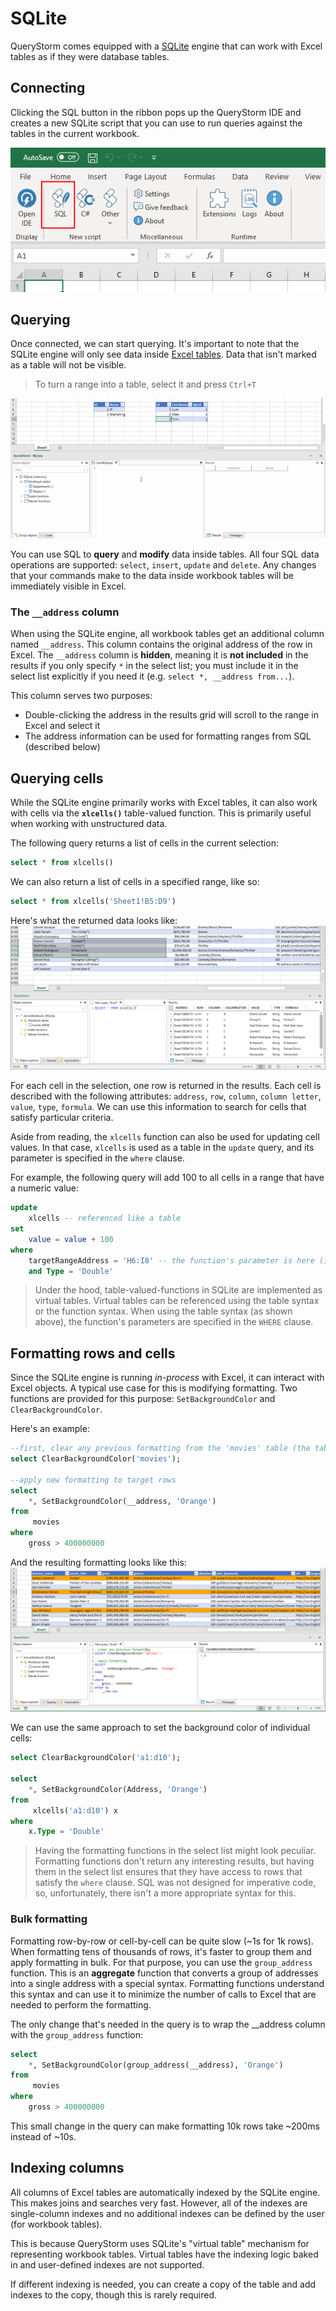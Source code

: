 # SQLite

QueryStorm comes equipped with a [SQLite](https://www.sqlite.org) engine that can work with Excel tables as if they were database tables.

## Connecting

Clicking the SQL button in the ribbon pops up the QueryStorm IDE and creates a new SQLite script that you can use to run queries against the tables in the current workbook.

![Connect to workbook](../Images/connect_sql.png)

## Querying

Once connected, we can start querying. It's important to note that the SQLite engine will only see data inside [Excel tables](http://www.excel-easy.com/data-analysis/tables.html "Excel tables intro"). Data that isn't marked as a table will not be visible.

> To turn a range into a table, select it and press `Ctrl+T`

![Querying with SQLite](../Images/sql_querying.gif)

You can use SQL to **query** and **modify** data inside tables. All four SQL data operations are supported: `select`, `insert`, `update` and `delete`. Any changes that your commands make to the data inside workbook tables will be immediately visible in Excel.

### The `__address` column

When using the SQLite engine, all workbook tables get an additional column named `__address`. This column contains the original address of the row in Excel. The `__address` column is **hidden**, meaning it is **not included** in the results if you only specify `*` in the select list; you must include it in the select list explicitly if you need it (e.g. `select *, __address from...`).

This column serves two purposes:

- Double-clicking the address in the results grid will scroll to the range in Excel and select it
- The address information can be used for formatting ranges from SQL (described below)

## Querying cells

While the SQLite engine primarily works with Excel tables, it can also work with cells via the **`xlcells()`** table-valued function. This is primarily useful when working with unstructured data.

The following query returns a list of cells in the current selection:

```sql
select * from xlcells()
```

We can also return a list of cells in a specified range, like so:

``` sql
select * from xlcells('Sheet1!B5:D9')
```

Here's what the returned data looks like:
![Cells query](../Images/xlcells.png)

For each cell in the selection, one row is returned in the results. Each cell is described with the following attributes: `address`, `row`, `column`, `column letter`, `value`, `type`, `formula`. We can use this information to search for cells that satisfy particular criteria.

Aside from reading, the `xlcells` function can also be used for updating cell values. In that case, `xlcells` is used as a table in the `update` query, and its parameter is specified in the `where` clause.

For example, the following query will add 100 to all cells in a range that have a numeric value:

```sql
update
    xlcells -- referenced like a table
set
    value = value + 100
where
    targetRangeAddress = 'H6:I8' -- the function's parameter is here (it's visible in autocomplete)
    and Type = 'Double'
```

> Under the hood, table-valued-functions in SQLite are implemented as virtual tables. Virtual tables can be referenced using the table syntax or the function syntax. When using the table syntax (as shown above), the function's parameters are specified in the `WHERE` clause.

## Formatting rows and cells

Since the SQLite engine is running *in-process* with Excel, it can interact with Excel objects. A typical use case for this is modifying formatting. Two functions are provided for this purpose: `SetBackgroundColor` and `ClearBackgroundColor`.

Here's an example:

```sql
--first, clear any previous formatting from the 'movies' table (the table name is used as the address)
select ClearBackgroundColor('movies');

--apply new formatting to target rows
select
    *, SetBackgroundColor(__address, 'Orange')
from
     movies
where
    gross > 400000000
```

And the resulting formatting looks like this:
![Formatting rows example](../Images/setbackgroundcolor.png)

We can use the same approach to set the background color of individual cells:

```sql
select ClearBackgroundColor('a1:d10');

select
    *, SetBackgroundColor(Address, 'Orange')
from
     xlcells('a1:d10') x
where
    x.Type = 'Double'
```

> Having the formatting functions in the select list might look peculiar. Formatting functions don't return any interesting results, but having them in the select list ensures that they have access to rows that satisfy the `where` clause. SQL was not designed for imperative code, so, unfortunately, there isn't a more appropriate syntax for this.

### Bulk formatting

Formatting row-by-row or cell-by-cell can be quite slow (~1s for 1k rows). When formatting tens of thousands of rows, it's faster to group them and apply formatting in bulk. For that purpose, you can use the `group_address` function. This is an **aggregate** function that converts a group of addresses into a single address with a special syntax. Formatting functions understand this syntax and can use it to minimize the number of calls to Excel that are needed to perform the formatting.

The only change that's needed in the query is to wrap the __address column with the `group_address` function:

```sql
select
    *, SetBackgroundColor(group_address(__address), 'Orange')
from
     movies
where
    gross > 400000000
```

This small change in the query can make formatting 10k rows take ~200ms instead of ~10s.

## Indexing columns

All columns of Excel tables are automatically indexed by the SQLite engine. This makes joins and searches very fast. However, all of the indexes are single-column indexes and no additional indexes can be defined by the user (for workbook tables).

This is because QueryStorm uses SQLite's "virtual table" mechanism for representing workbook tables. Virtual tables have the indexing logic baked in and user-defined indexes are not supported.

If different indexing is needed, you can create a copy of the table and add indexes to the copy, though this is rarely required.

<!-- todo: custom functions via c#/vb.net -->